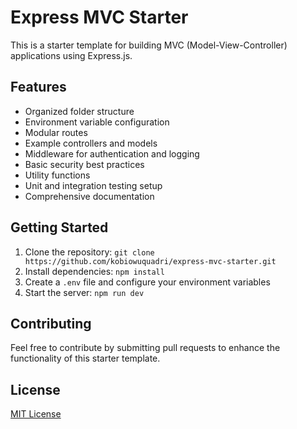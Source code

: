 # Express MVC Starter

This is a starter template for building MVC (Model-View-Controller) applications using Express.js.

## Features
- Organized folder structure
- Environment variable configuration
- Modular routes
- Example controllers and models
- Middleware for authentication and logging
- Basic security best practices
- Utility functions
- Unit and integration testing setup
- Comprehensive documentation

## Getting Started
1. Clone the repository: `git clone https://github.com/kobiowuquadri/express-mvc-starter.git`
2. Install dependencies: `npm install`
3. Create a `.env` file and configure your environment variables
4. Start the server: `npm run dev`

## Contributing
Feel free to contribute by submitting pull requests to enhance the functionality of this starter template.

## License
[MIT License](LICENSE)
